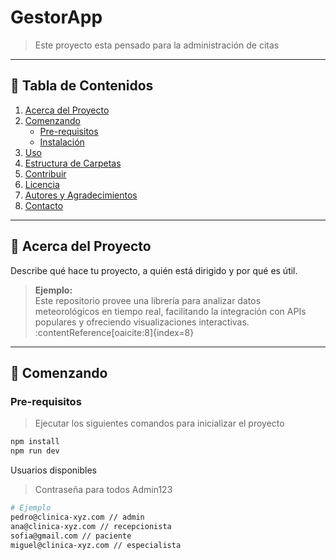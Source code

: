 # GestorApp

> Este proyecto esta pensado para la administración de citas

---

## 📖 Tabla de Contenidos

1. [Acerca del Proyecto](#-acerca-del-proyecto)  
2. [Comenzando](#-comenzando)  
   - [Pre-requisitos](#pre-requisitos)  
   - [Instalación](#instalación)  
3. [Uso](#-uso)  
4. [Estructura de Carpetas](#-estructura-de-carpetas)  
5. [Contribuir](#-contribuir)  
6. [Licencia](#-licencia)  
7. [Autores y Agradecimientos](#-autores-y-agradecimientos)  
8. [Contacto](#-contacto)  

---

## 🧐 Acerca del Proyecto

Describe qué hace tu proyecto, a quién está dirigido y por qué es útil.  

> **Ejemplo:**  
> Este repositorio provee una librería para analizar datos meteorológicos en tiempo real, facilitando la integración con APIs populares y ofreciendo visualizaciones interactivas. :contentReference[oaicite:8]{index=8}

---

## 🏁 Comenzando

### Pre-requisitos

> Ejecutar los siguientes comandos para inicializar el proyecto
```bash
npm install
npm run dev
```

Usuarios disponibles
> Contraseña para todos Admin123

```bash
# Ejemplo
pedro@clinica-xyz.com // admin
ana@clinica-xyz.com // recepcionista
sofia@gmail.com // paciente
miguel@clinica-xyz.com // especialista
